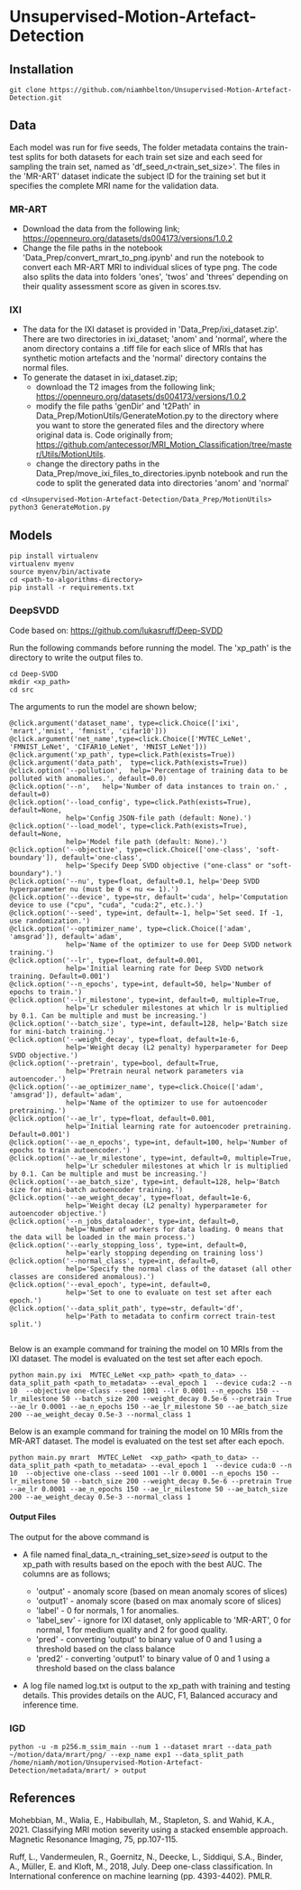 # Unsupervised-Motion-Artefact-Detection

## Installation 

```
git clone https://github.com/niamhbelton/Unsupervised-Motion-Artefact-Detection.git
```

## Data 
Each model was run for five seeds, The folder metadata contains the train-test splits for both datasets for each train set size and each seed for sampling the train set, named as 'df_seed_<seed>_n_<train_set_size>'. The files in the 'MR-ART' dataset indicate the subject ID for the training set but it specifies the complete MRI name for the validation data.

### MR-ART
* Download the data from the following link; https://openneuro.org/datasets/ds004173/versions/1.0.2
* Change the file paths in the notebook 'Data_Prep/convert_mrart_to_png.ipynb' and run the notebook to convert each MR-ART MRI to individual slices of type png. The code also splits the data into folders 'ones', 'twos' and 'threes' depending on their quality assessment score as given in scores.tsv.

### IXI
* The data for the IXI dataset is provided in 'Data_Prep/ixi_dataset.zip'. There are two directories in ixi_dataset; 'anom' and 'normal', where the anom directory contains a .tiff file for each slice of MRIs that has synthetic motion artefacts and the 'normal' directory contains the normal files.
* To generate the dataset in ixi_dataset.zip; 
  * download the T2 images from the following link; https://openneuro.org/datasets/ds004173/versions/1.0.2
  * modify the file paths 'genDir' and 't2Path' in Data_Prep/MotionUtils/GenerateMotion.py to the directory where you want to store the generated files and the directory where original data is. Code originally from; https://github.com/antecessor/MRI_Motion_Classification/tree/master/Utils/MotionUtils.
  * change the directory paths in the Data_Prep/move_ixi_files_to_directories.ipynb notebook and run the code to split the generated data into directories 'anom' and 'normal'
  
```
cd <Unsupervised-Motion-Artefact-Detection/Data_Prep/MotionUtils>
python3 GenerateMotion.py
```





## Models

```
pip install virtualenv
virtualenv myenv
source myenv/bin/activate
cd <path-to-algorithms-directory>
pip install -r requirements.txt
```



### DeepSVDD

Code based on: https://github.com/lukasruff/Deep-SVDD

Run the following commands before running the model. The 'xp_path' is the directory to write the output files to.

```
cd Deep-SVDD
mkdir <xp_path>
cd src
```

The arguments to run the model are shown below;

```
@click.argument('dataset_name', type=click.Choice(['ixi', 'mrart','mnist', 'fmnist', 'cifar10']))
@click.argument('net_name',type=click.Choice(['MVTEC_LeNet', 'FMNIST_LeNet', 'CIFAR10_LeNet', 'MNIST_LeNet']))
@click.argument('xp_path', type=click.Path(exists=True))
@click.argument('data_path',  type=click.Path(exists=True))
@click.option('--pollution',  help='Percentage of training data to be polluted with anomalies.', default=0.0)
@click.option('--n',   help='Number of data instances to train on.' , default=0)
@click.option('--load_config', type=click.Path(exists=True), default=None,
              help='Config JSON-file path (default: None).')
@click.option('--load_model', type=click.Path(exists=True), default=None,
              help='Model file path (default: None).')
@click.option('--objective', type=click.Choice(['one-class', 'soft-boundary']), default='one-class',
              help='Specify Deep SVDD objective ("one-class" or "soft-boundary").')
@click.option('--nu', type=float, default=0.1, help='Deep SVDD hyperparameter nu (must be 0 < nu <= 1).')
@click.option('--device', type=str, default='cuda', help='Computation device to use ("cpu", "cuda", "cuda:2", etc.).')
@click.option('--seed', type=int, default=-1, help='Set seed. If -1, use randomization.')
@click.option('--optimizer_name', type=click.Choice(['adam', 'amsgrad']), default='adam',
              help='Name of the optimizer to use for Deep SVDD network training.')
@click.option('--lr', type=float, default=0.001,
              help='Initial learning rate for Deep SVDD network training. Default=0.001')
@click.option('--n_epochs', type=int, default=50, help='Number of epochs to train.')
@click.option('--lr_milestone', type=int, default=0, multiple=True,
              help='Lr scheduler milestones at which lr is multiplied by 0.1. Can be multiple and must be increasing.')
@click.option('--batch_size', type=int, default=128, help='Batch size for mini-batch training.')
@click.option('--weight_decay', type=float, default=1e-6,
              help='Weight decay (L2 penalty) hyperparameter for Deep SVDD objective.')
@click.option('--pretrain', type=bool, default=True,
              help='Pretrain neural network parameters via autoencoder.')
@click.option('--ae_optimizer_name', type=click.Choice(['adam', 'amsgrad']), default='adam',
              help='Name of the optimizer to use for autoencoder pretraining.')
@click.option('--ae_lr', type=float, default=0.001,
              help='Initial learning rate for autoencoder pretraining. Default=0.001')
@click.option('--ae_n_epochs', type=int, default=100, help='Number of epochs to train autoencoder.')
@click.option('--ae_lr_milestone', type=int, default=0, multiple=True,
              help='Lr scheduler milestones at which lr is multiplied by 0.1. Can be multiple and must be increasing.')
@click.option('--ae_batch_size', type=int, default=128, help='Batch size for mini-batch autoencoder training.')
@click.option('--ae_weight_decay', type=float, default=1e-6,
              help='Weight decay (L2 penalty) hyperparameter for autoencoder objective.')
@click.option('--n_jobs_dataloader', type=int, default=0,
              help='Number of workers for data loading. 0 means that the data will be loaded in the main process.')
@click.option('--early_stopping_loss', type=int, default=0,
              help='early stopping depending on training loss')
@click.option('--normal_class', type=int, default=0,
              help='Specify the normal class of the dataset (all other classes are considered anomalous).')
@click.option('--eval_epoch', type=int, default=0,
              help='Set to one to evaluate on test set after each epoch.')
@click.option('--data_split_path', type=str, default='df',
              help='Path to metadata to confirm correct train-test split.')
              
```




Below is an example command for training the model on 10 MRIs from the IXI dataset. The model is evaluated on the test set after each epoch.


```
python main.py ixi  MVTEC_LeNet <xp_path> <path_to_data> --data_split_path <path_to_metadata> --eval_epoch 1  --device cuda:2 --n  10  --objective one-class --seed 1001 --lr 0.0001 --n_epochs 150 --lr_milestone 50 --batch_size 200 --weight_decay 0.5e-6 --pretrain True  --ae_lr 0.0001 --ae_n_epochs 150 --ae_lr_milestone 50 --ae_batch_size 200 --ae_weight_decay 0.5e-3 --normal_class 1
```

Below is an example command for training the model on 10 MRIs from the MR-ART dataset. The model is evaluated on the test set after each epoch.
```
python main.py mrart  MVTEC_LeNet  <xp_path> <path_to_data> --data_split_path <path_to_metadata> --eval_epoch 1  --device cuda:0 --n 10  --objective one-class --seed 1001 --lr 0.0001 --n_epochs 150 --lr_milestone 50 --batch_size 200 --weight_decay 0.5e-6 --pretrain True  --ae_lr 0.0001 --ae_n_epochs 150 --ae_lr_milestone 50 --ae_batch_size 200 --ae_weight_decay 0.5e-3 --normal_class 1
```


#### Output Files

The output for the above command is 
* A file named final_data_n_<training_set_size>_seed_<seed> is output to the xp_path with results based on the epoch with the best AUC. The columns are as follows; 
  * 'output' - anomaly score (based on mean anomaly scores of slices) 
  * 'output1' - anomaly score (based on max anomaly score of slices)
  * 'label' - 0 for normals, 1 for anomalies. 
  * 'label_sev' - ignore for IXI dataset, only applicable to 'MR-ART', 0 for normal, 1 for medium quality and 2 for good quality.
  * 'pred' - converting 'output' to binary value of 0 and 1 using a threshold based on the class balance
  * 'pred2' - converting 'output1' to binary value of 0 and 1 using a threshold based on the class balance

* A log file named log.txt is output to the xp_path with training and testing details. This provides details on the AUC, F1, Balanced accuracy and inference time.

### IGD

```
python -u -m p256.m_ssim_main --num 1 --dataset mrart --data_path ~/motion/data/mrart/png/ --exp_name exp1 --data_split_path /home/niamh/motion/Unsupervised-Motion-Artefact-Detection/metadata/mrart/ > output
```


## References

Mohebbian, M., Walia, E., Habibullah, M., Stapleton, S. and Wahid, K.A., 2021. Classifying MRI motion severity using a stacked ensemble approach. Magnetic Resonance Imaging, 75, pp.107-115.

Ruff, L., Vandermeulen, R., Goernitz, N., Deecke, L., Siddiqui, S.A., Binder, A., Müller, E. and Kloft, M., 2018, July. Deep one-class classification. In International conference on machine learning (pp. 4393-4402). PMLR.

     
